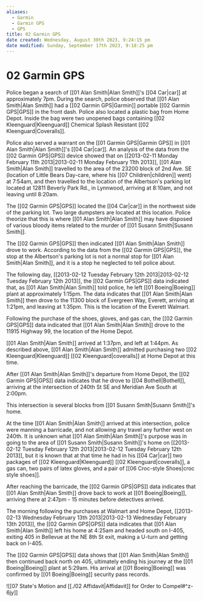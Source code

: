 ```yaml
---
aliases:
  - Garmin
  - Garmin GPS
  - GPS
title: 02 Garmin GPS
date created: Wednesday, August 30th 2023, 9:24:15 pm
date modified: Sunday, September 17th 2023, 9:18:25 pm
---
```


# 02 Garmin GPS

Police began a search of [[01 Alan Smith|Alan Smith]]'s [[04 Car|car]] at approximately 7pm. During the search, police observed that [[01 Alan Smith|Alan Smith]] had a [[02 Garmin GPS|Garmin]] portable [[02 Garmin GPS|GPS]] in the front dash. Police also located a plastic bag from Home Depot. Inside the bag were two unopened bags containing [[02 Kleenguard|Kleenguard]] Chemical Splash Resistant [[02 Kleenguard|Coveralls]].

Police also served a warrant on the [[01 Garmin GPS|Garmin GPS]] in [[01 Alan Smith|Alan Smith]]'s [[04 Car|car]]. An analysis of the data from the [[02 Garmin GPS|GPS]] device showed that on [[2013-02-11 Monday February 11th 2013|2013-02-11 Monday February 11th 2013]], [[01 Alan Smith|Alan Smith]] travelled to the area of the 23200 block of 2nd Ave. SE (location of Little Bears Day-care, where his [[07 Children|children]] went) at 7:54am, and then travelled to the location of the Albertson's parking lot located at 12811 Beverly Park Rd., in Lynnwood, arriving at 8:10am, and not leaving until 8:20am.

The [[02 Garmin GPS|GPS]] located the [[04 Car|car]] in the northwest side of the parking lot. Two large dumpsters are located at this location. Police theorize that this is where [[01 Alan Smith|Alan Smith]] may have disposed of various bloody items related to the murder of [[01 Susann Smith|Susann Smith]].

The [[02 Garmin GPS|GPS]] then indicated [[01 Alan Smith|Alan Smith]] drove to work. According to the data from the [[02 Garmin GPS|GPS]], the stop at the Albertson's parking lot is not a normal stop for [[01 Alan Smith|Alan Smith]], and it is a stop he neglected to tell police about.

The following day, [[2013-02-12 Tuesday February 12th 2013|2013-02-12 Tuesday February 12th 2013]], the [[02 Garmin GPS|GPS]] data indicated that, as [[01 Alan Smith|Alan Smith]] told police, he left [[01 Boeing|Boeing]] plant at approximately 1:15pm. The data indicates that [[01 Alan Smith|Alan Smith]] then drove to the 11300 block of Evergreen Way, Everett, arriving at 1:21pm, and leaving at 1:35pm. This is the location of the Everett Walmart.

Following the purchase of the shoes, gloves, and gas can, the [[02 Garmin GPS|GPS]] data indicated that [[01 Alan Smith|Alan Smith]] drove to the 11915 Highway 99, the location of the Home Depot.

[[01 Alan Smith|Alan Smith]] arrived at 1:37pm, and left at 1:44pm. As described above, [[01 Alan Smith|Alan Smith]] admitted purchasing two [[02 Kleenguard|Kleenguard]] [[02 Kleenguard|coveralls]] at Home Depot at this time.

After [[01 Alan Smith|Alan Smith]]'s departure from Home Depot, the [[02 Garmin GPS|GPS]] data indicates that he drove to [[04 Bothell|Bothell]], arriving at the intersection of 240th St SE and Meridian Ave South at 2:00pm.

This intersection is several blocks from [[01 Susann Smith|Susann Smith]]'s home.

At the time [[01 Alan Smith|Alan Smith]] arrived at this intersection, police were manning a barricade, and not allowing any travel any further west on 240th. It is unknown what [[01 Alan Smith|Alan Smith]]'s purpose was in going to the area of [[01 Susann Smith|Susann Smith]]'s home on [[2013-02-12 Tuesday February 12th 2013|2013-02-12 Tuesday February 12th 2013]], but it is known that at that time he had in his [[04 Car|car]] two packages of [[02 Kleenguard|Kleenguard]] [[02 Kleenguard|coveralls]], a gas can, two pairs of latex gloves, and a pair of [[06 Croc-style Shoes|croc style shoes]].

After reaching the barricade, the [[02 Garmin GPS|GPS]] data indicates that [[01 Alan Smith|Alan Smith]] drove back to work at [[01 Boeing|Boeing]], arriving there at 2:47pm - 15 minutes before detectives arrived.

The morning following the purchases at Walmart and Home Depot, [[2013-02-13 Wednesday February 13th 2013|2013-02-13 Wednesday February 13th 2013]], the [[02 Garmin GPS|GPS]] data indicates that [[01 Alan Smith|Alan Smith]] left his home at 4:25am and headed south on I-405, exiting 405 in Bellevue at the NE 8th St exit, making a U-turn and getting back on I-405.

The [[02 Garmin GPS|GPS]] data shows that [[01 Alan Smith|Alan Smith]] then continued back north on 405, ultimately ending his journey at the [[01 Boeing|Boeing]] plant at 5:29am. His arrival at [[01 Boeing|Boeing]] was confirmed by [[01 Boeing|Boeing]] security pass records.

![[07 State's Motion and [[./02 Affidavit|Affidavit]] for Order to Compel#^z-6jy]]
